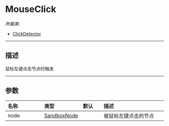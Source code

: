 # MouseClick

*所属类*:
* [ClickDetector](/Api/Classes/Input/ClickDetector.md)
------------------------------------------------------------------------------------------
## 描述

鼠标左键点击节点时触发

------------------------------------------------------------------------------------------
## 参数

|<div style="width:100px">名称</div>|<div style="width:100px">类型</div>|<div style="width:50px">默认</div>|<div style="width:350px">描述</div>|
|:---|:---|:---|:---|
|node|[SandboxNode](/Api/Classes/Base/SandboxNode.md)||被鼠标左键点击的节点|
